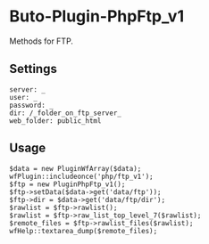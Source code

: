 # Buto-Plugin-PhpFtp_v1

Methods for FTP.

## Settings

```
server: _
user: _
password: _
dir: /_folder_on_ftp_server_
web_folder: public_html
```

## Usage

```
$data = new PluginWfArray($data);
wfPlugin::includeonce('php/ftp_v1');
$ftp = new PluginPhpFtp_v1();
$ftp->setData($data->get('data/ftp'));
$ftp->dir = $data->get('data/ftp/dir');
$rawlist = $ftp->rawlist();
$rawlist = $ftp->raw_list_top_level_7($rawlist);
$remote_files = $ftp->rawlist_files($rawlist);
wfHelp::textarea_dump($remote_files);
```
